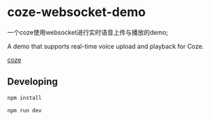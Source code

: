 # coze-websocket-demo

一个coze使用websocket进行实时语音上传与播放的demo;


A demo that supports real-time voice upload and playback for Coze.
 
[coze](https://www.coze.cn/open/docs/developer_guides/streaming_chat_api)
  
## Developing

```bash
npm install  
```

 ```bash
npm run dev 
```
